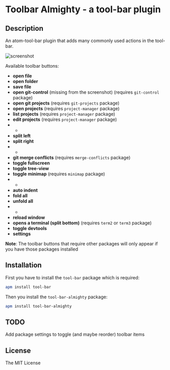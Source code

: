 # Toolbar Almighty - a tool-bar plugin

## Description

An atom-tool-bar plugin that adds many commonly used actions in the tool-bar.

![screenshot](https://rawgit.com/varemenos/atom-toolbar-almighty/master/screenshot.png)

Available toolbar buttons:

* __open file__
* __open folder__
* __save file__
* __open git-control__ (missing from the screenshot) (requires `git-control` package)
* __open git projects__ (requires `git-projects` package)
* __open projects__ (requires `project-manager` package)
* __list projects__ (requires `project-manager` package)
* __edit projects__ (requires `project-manager` package)
* -
* __split left__
* __split right__
* -
* __git merge conflicts__ (requires `merge-conflicts` package)
* __toggle fullscreen__
* __toggle tree-view__
* __toggle minimap__ (requires `minimap` package)
* -
* __auto indent__
* __fold all__
* __unfold all__
* -
* __reload window__
* __opens a terminal (split bottom)__  (requires `term2` or `term3` package)
* __toggle devtools__
* __settings__

__Note__: The toolbar buttons that require other packages will only appear if you have those packages installed

## Installation

First you have to install the `tool-bar` package which is required:

```bash
apm install tool-bar
```

Then you install the `tool-bar-almighty` package:

```bash
apm install tool-bar-almighty
```

## TODO

Add package settings to toggle (and maybe reorder) toolbar items

## License

The MIT License
